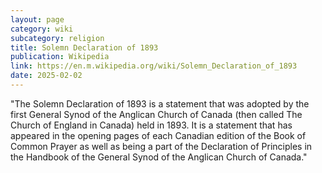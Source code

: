 ```yaml
---
layout: page
category: wiki
subcategory: religion
title: Solemn Declaration of 1893
publication: Wikipedia
link: https://en.m.wikipedia.org/wiki/Solemn_Declaration_of_1893
date: 2025-02-02
---
```


"The Solemn Declaration of 1893 is a statement that was adopted by the first General Synod of the Anglican Church of Canada (then called The Church of England in Canada) held in 1893. It is a statement that has appeared in the opening pages of each Canadian edition of the Book of Common Prayer as well as being a part of the Declaration of Principles in the Handbook of the General Synod of the Anglican Church of Canada."
